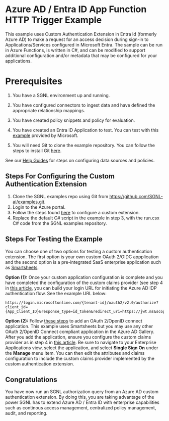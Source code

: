 # Azure AD / Entra ID App Function HTTP Trigger Example
This example uses Custom Authentication Extension in Entra Id (formerly Azure AD) to make a request for an access decision during sign-in to Applications/Services configured in Microsoft Entra. The sample can be run in Azure Functions, is written in C#, and can be modified to support additional configuration and/or metadata that may be configured for your applications.


# Prerequisites

1. You have a SGNL environment up and running.
 
2. You have configured connectors to ingest data and have defined the appropriate relationship mappings.
 
3. You have created policy snippets and policy for evaluation.
 
4. You have created an Entra ID Application to test. You can test with this [example](https://jwt.ms/) provided by Microsoft.
 
5. You will need Git to clone the example repository. You can follow the steps to install Git [here](https://github.com/git-guides/install-git).


See our [Help Guides](https://help.sgnl.ai) for steps on configuring data sources and policies.


## Steps For Configuring the Custom Authentication Extension


1. Clone the SGNL examples repo using Git from https://github.com/SGNL-ai/examples.git.
2. Login to the Azure portal.
3. Follow the steps found [here](https://learn.microsoft.com/en-us/azure/active-directory/develop/custom-extension-get-started?tabs=azure-portal%2Chttp) to configure a custom extension.
4. Replace the default C# script in the example in step 3, with the run.csx C# code from the SGNL examples repository.


## Steps For Testing the Example

You can choose one of two options for testing a custom authentication extension. The first option is your own custom OAuth 2/OIDC appplication and the second option is a pre-integrated SaaS enterprise application such as [Smartsheets](https://www.smartsheet.com/).

**Option (1):** Once your custom application configuration is complete and you have completed the configuration of the custom claims provider (see step 4 in [this article](https://learn.microsoft.com/en-us/azure/active-directory/develop/custom-extension-get-started?tabs=azure-portal%2Chttp), you can build your login URL for initiating the Azure AD IDP authentication flow. See the example URL below:
   
    https://login.microsoftonline.com/{tenant-id}/oauth2/v2.0/authorize?client_id={App_Client_ID}&response_type=id_token&redirect_uri=https://jwt.ms&scope=openid&state=12345&nonce=12345 

**Option (2):** Follow [these steps](https://learn.microsoft.com/en-us/azure/active-directory/manage-apps/add-application-portal-setup-oidc-sso) to add an OAuth 2/OpenID connect application. This example uses Smartsheets but you may use any other OAuth 2/OpenID Connect compliant application in the Azure AD Gallery. After you add the application, ensure you configure the custom claims provider as in step 4 in [this article](https://learn.microsoft.com/en-us/azure/active-directory/develop/custom-extension-get-started?tabs=azure-portal%2Chttp). Be sure to navigate to your Enterprise Applications view, select the application, and select **Single Sign On** under the **Manage** menu item. You can then edit the attributes and claims configuration to include the custom claims provider implemented by the custom authentication extension. 


## Congratulations
You have now run an SGNL authorization query from an Azure AD custom authentication extension. By doing this, you are taking advantage of the power SGNL has to extend Azure AD / Entra ID with enterprise capabilities such as continous access management, centralized policy management, audit, and reporting.



